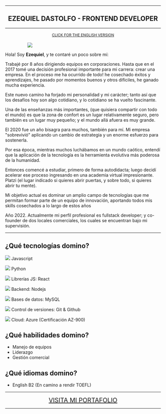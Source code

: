 
---
<h2 style="text-align:center" >EZEQUIEL DASTOLFO - FRONTEND DEVELOPER</h2>

---

<div style="text-align: center; font-size: 12px"><a href="https://github.com/Ezequieldas/Ezequieldas.github.io/blob/main/README-EN.md" >CLICK FOR THE ENGLISH VERSION</a></div>

<br>

<div style="width: 360px; margin: 0 auto">
<img src="https://wallpapers.com/images/hd/4k-programming-keep-calm-poster-dkij2z2o9onznatz.jpg">
</div>

Hola! Soy <b>Ezequiel</b>, y te contaré un poco sobre mí:

Trabajé por 8 años dirigiendo equipos en corporaciones. Hasta que en el 2017 tomé una decisión profesional importante para mi carrera: crear una empresa. En el proceso me ha ocurrido de todo! he cosechado éxitos y aprendizajes, he pasado por momentos buenos y otros difíciles, he ganado mucha experiencia.

Este nuevo camino ha forjado mi personalidad y mi carácter; tanto así que los desafíos hoy son algo cotidiano, y lo cotidiano se ha vuelto fascinante. 

Una de las enseñanzas más importantes, (que quisiera compartir con todo el mundo) es que la zona de confort es un lugar relativamente seguro, pero también es un lugar muy pequeño; y el mundo allá afuera es muy grande.

El 2020 fue un año bisagra para muchos, también para mí. Mi empresa "sobrevivió" aplicando un cambio de estrategia y un enorme esfuerzo para sostenerla.

Por esa época, mientras muchos luchábamos en un mundo caótico, entendí que la aplicación de la tecnología es la herramienta evolutiva más poderosa de la humanidad.

Entonces comencé a estudiar, primero de forma autodidacta; luego decidí acelerar ese proceso ingresando en una academia virtual impresionante. Platzi (el lugar indicado si quieres abrir puertas, y sobre todo, si quieres abrir tu mente).

Mi objetivo actual es dominar un amplio campo de tecnologías que me permitan formar parte de un equipo de innovación, aportando todos mis skills cosechados a lo largo de estos años

Año 2022. Actualmente mi perfil profesional es fullstack developer; y co-founder de dos locales comerciales, los cuales se encuentran bajo mi supervisión.

---

¿Qué tecnologías domino? 
---



<img src="assets\js-icon.png"> Javascript

<img src="assets\python-icon.png"> Python

<img src="assets\react-icon.png"> Librerías JS: React

<img src="assets\node-icon.png"> Backend: Nodejs

<img src="assets\mysql-icon.png"> Bases de datos: MySQL

<img src="assets\git-icon.png"> Control de versiones: Git & Github

<img src="assets\azure-icon.png"> Cloud: Azure (Certificación AZ-900)

¿Qué habilidades domino?
---

- Manejo de equipos
- Liderazgo
- Gestión comercial

¿Qué idiomas domino?
---
- English B2 (En camino a rendir TOEFL)

---

<div style="text-align: center; font-size: 20px"><a href="https://ezequieldas.github.io/" >VISITA MI PORTAFOLIO</a></div>

---

